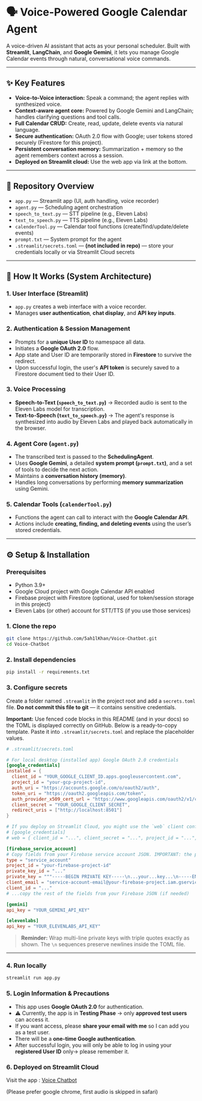 # 🗣️ Voice-Powered Google Calendar Agent

A voice-driven AI assistant that acts as your personal scheduler. Built with **Streamlit**, **LangChain**, and **Google Gemini**, it lets you manage Google Calendar events through natural, conversational voice commands.

---

## ✨ Key Features

- **Voice-to-Voice interaction:** Speak a command; the agent replies with synthesized voice.
- **Context-aware agent core:** Powered by Google Gemini and LangChain; handles clarifying questions and tool calls.
- **Full Calendar CRUD:** Create, read, update, delete events via natural language.
- **Secure authentication:** OAuth 2.0 flow with Google; user tokens stored securely (Firestore for this project).
- **Persistent conversation memory:** Summarization + memory so the agent remembers context across a session.
- **Deployed on Streamlit cloud:** Use the web app via link at the bottom.

---

## 📁 Repository Overview

- `app.py` — Streamlit app (UI, auth handling, voice recorder)
- `agent.py` — Scheduling agent orchestration
- `speech_to_text.py` — STT pipeline (e.g., Eleven Labs)
- `text_to_speech.py` — TTS pipeline (e.g., Eleven Labs)
- `calenderTool.py` — Calendar tool functions (create/find/update/delete events)
- `prompt.txt` — System prompt for the agent
- `.streamlit/secrets.toml` — **(not included in repo)** — store your credentials locally or via Streamlit Cloud secrets

---

## 🚀 How It Works (System Architecture)

### 1. User Interface (Streamlit)
- `app.py` creates a web interface with a voice recorder.  
- Manages **user authentication**, **chat display**, and **API key inputs**.

### 2. Authentication & Session Management
- Prompts for a **unique User ID** to namespace all data.  
- Initiates a **Google OAuth 2.0** flow.  
- App state and User ID are temporarily stored in **Firestore** to survive the redirect.  
- Upon successful login, the user's **API token** is securely saved to a Firestore document tied to their User ID.

### 3. Voice Processing
- **Speech-to-Text (`speech_to_text.py`)** → Recorded audio is sent to the Eleven Labs model for transcription.  
- **Text-to-Speech (`text_to_speech.py`)** → The agent's response is synthesized into audio by Eleven Labs and played back automatically in the browser.

### 4. Agent Core (`agent.py`)
- The transcribed text is passed to the **SchedulingAgent**.  
- Uses **Google Gemini**, a detailed **system prompt (`prompt.txt`)**, and a set of tools to decide the next action.  
- Maintains a **conversation history (memory)**.  
- Handles long conversations by performing **memory summarization** using Gemini.

### 5. Calendar Tools (`calenderTool.py`)
- Functions the agent can call to interact with the **Google Calendar API**.  
- Actions include **creating, finding, and deleting events** using the user’s stored credentials.

---

## ⚙️ Setup & Installation

### Prerequisites

- Python 3.9+
- Google Cloud project with Google Calendar API enabled
- Firebase project with Firestore (optional, used for token/session storage in this project)
- Eleven Labs (or other) account for STT/TTS (if you use those services)

### 1. Clone the repo

```bash
git clone https://github.com/5ah1lKhan/Voice-Chatbot.git
cd Voice-Chatbot
```

### 2. Install dependencies

```bash
pip install -r requirements.txt
```

### 3. Configure secrets

Create a folder named `.streamlit` in the project root and add a `secrets.toml` file. **Do not commit this file to git** — it contains sensitive credentials.

**Important:** Use fenced code blocks in this README (and in your docs) so the TOML is displayed correctly on GitHub. Below is a ready-to-copy template. Paste it into `.streamlit/secrets.toml` and replace the placeholder values.

```toml
# .streamlit/secrets.toml

# For local desktop (installed app) Google OAuth 2.0 credentials
[google_credentials]
installed = {
  client_id = "YOUR_GOOGLE_CLIENT_ID.apps.googleusercontent.com",
  project_id = "your-gcp-project-id",
  auth_uri = "https://accounts.google.com/o/oauth2/auth",
  token_uri = "https://oauth2.googleapis.com/token",
  auth_provider_x509_cert_url = "https://www.googleapis.com/oauth2/v1/certs",
  client_secret = "YOUR_GOOGLE_CLIENT_SECRET",
  redirect_uris = ["http://localhost:8501"]
}

# If you deploy on Streamlit Cloud, you might use the `web` client config instead:
# [google_credentials]
# web = { client_id = "...", client_secret = "...", project_id = "...", auth_uri = "...", token_uri = "...", redirect_uris = ["https://your-streamlit-app.streamlitapp.com/"] }

[firebase_service_account]
# Copy fields from your Firebase service account JSON. IMPORTANT: the private_key is multi-line — use triple quotes.
type = "service_account"
project_id = "your-firebase-project-id"
private_key_id = "..."
private_key = """-----BEGIN PRIVATE KEY-----\n...your...key...\n-----END PRIVATE KEY-----\n"""
client_email = "service-account-email@your-firebase-project.iam.gserviceaccount.com"
client_id = "..."
# ...copy the rest of the fields from your Firebase JSON (if needed)

[gemini]
api_key = "YOUR_GEMINI_API_KEY"

[elevenlabs]
api_key = "YOUR_ELEVENLABS_API_KEY"
```

> **Reminder:** Wrap multi-line private keys with triple quotes exactly as shown. The `\n` sequences preserve newlines inside the TOML file.

---

### 4. Run locally

```bash
streamlit run app.py
```

### 5. Login Information & Precautions

- This app uses **Google OAuth 2.0** for authentication.  
- ⚠️ Currently, the app is in **Testing Phase** → only **approved test users** can access it.  
- If you want access, please **share your email with me** so I can add you as a test user.  
- There will be a **one-time Google authentication**.  
- After successful login, you will only be able to log in using your **registered User ID** only→ please remember it.  


### 6. Deployed on Streamlit Cloud
Visit the app : [Voice Chatbot](https://voice-chatbot-next.streamlit.app/)

(Please prefer google chrome, first audio is skipped in safari)